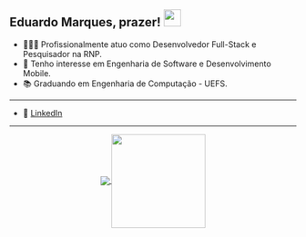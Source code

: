 ## Eduardo Marques, prazer! <img src="https://raw.githubusercontent.com/iampavangandhi/iampavangandhi/master/gifs/Hi.gif" width="30px"></h2>

- 👨🏽‍💻 Profissionalmente atuo como Desenvolvedor Full-Stack e Pesquisador na RNP.
- 📱 Tenho interesse em Engenharia de Software e Desenvolvimento Mobile.
- 📚 Graduando em Engenharia de Computação - UEFS.

---
- 💼 <a href="https://www.linkedin.com/in/dukmarques/">LinkedIn</a>

---

<p align="center">
  <a href="https://github.com/dukmarques/github-readme-stats">
    <img
      align="center"
      src="https://github-readme-stats.vercel.app/api/top-langs/?username=dukmarques&layout=compact"
    />
  </a>
  <a href="https://github.com/dukmarques/github-readme-stats">
    <img
      align="center"
      height="165"
      src="https://github-readme-stats.vercel.app/api?username=dukmarques&count_private=true&show_icons=true&custom_title=Github%20Status&hide=issues"
    />
  </a>
</p>
